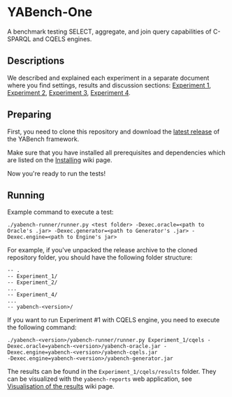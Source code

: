 # YABench-One

A benchmark testing SELECT, aggregate, and join query capabilities of C-SPARQL and CQELS engines.

## Descriptions

We described and explained each experiment in a separate document where you find settings, results and discussion sections: [Experiment 1](https://github.com/YABench/yabench-one/tree/master/Experiment_1/README.md), [Experiment 2](https://github.com/YABench/yabench-one/tree/master/Experiment_2/README.md), [Experiment 3](https://github.com/YABench/yabench-one/tree/master/Experiment_3/README.md), [Experiment 4](https://github.com/YABench/yabench-one/tree/master/Experiment_4/README.md).

## Preparing

First, you need to clone this repository and download the [latest release](https://github.com/YABench/yabench/releases/latest) of the YABench framework.

Make sure that you have installed all prerequisites and dependencies which are listed on the [Installing](https://github.com/YABench/yabench/wiki#installing) wiki page.

Now you're ready to run the tests!

## Running

Example command to execute a test:
```
./yabench-runner/runner.py <test folder> -Dexec.oracle=<path to Oracle's .jar> -Dexec.generator=<path to Generator's .jar> -Dexec.engine=<path to Engine's jar>
```

For example, if you've unpacked the release archive to the cloned repository folder, you should have the following folder structure:
```
-- .
-- Experiment_1/
-- Experiment_2/
...
-- Experiment_4/
...
-- yabench-<version>/
```

If you want to run Experiment #1 with CQELS engine, you need to execute the following command:
```
./yabench-<version>/yabench-runner/runner.py Experiment_1/cqels -Dexec.oracle=yabench-<version>/yabench-oracle.jar -Dexec.engine=yabench-<version>/yabench-cqels.jar
-Dexec.engine=yabench-<version>/yabench-generator.jar
```

The results can be found in the `Experiment_1/cqels/results` folder. They can be visualized with the `yabench-reports` web application, see [Visualisation of the results](https://github.com/YABench/yabench/wiki#visualisation-the-results) wiki page.
